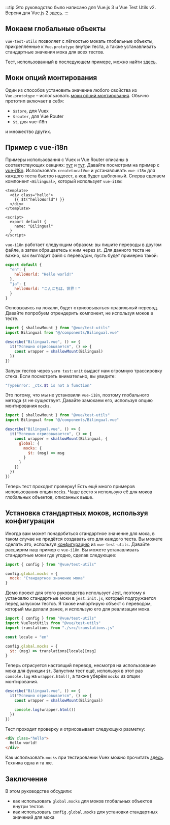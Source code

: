:::tip Это руководство было написано для Vue.js 3 и Vue Test Utils v2.
Версия для Vue.js 2 [здесь](/ru).
:::

## Мокаем глобальные объекты

`vue-test-utils` позволяет с лёгкостью мокать глобальные объекты, прикреплённые к `Vue.prototype` внутри теста, а также устанавливать стандартные значения мока для всех тестов.

Тест, использованный в последующем примере, можно найти [здесь](https://github.com/lmiller1990/vue-testing-handbook/blob/master/demo-app-vue-3/tests/unit/Bilingual.spec.js).

## Моки опций монтирования

Один из способов установить значение любого свойства из `Vue.prototype` – использовать [моки опций монтирования](https://vue-test-utils.vuejs.org/ru/api/options.html#mocks). Обычно прототип включает в себя:
- `$store`, для Vuex
- `$router`, для Vue Router
- `$t`, для vue-i18n

и множество других.


## Пример с vue-i18n

Примеры использования с Vuex и Vue Router описаны в соответствующих секциях: [тут](https://lmiller1990.github.io/vue-testing-handbook/ru/vuex-in-components.html#testing-vuex-in-components) и [тут](https://lmiller1990.github.io/vue-testing-handbook/ru/vue-router.html#vue-router). Давайте посмотрим на пример с [vue-i18n](https://github.com/kazupon/vue-i18n). Использовать `createLocalVue` и устанавливать `vue-i18n` для каждого теста быстро надоест, а код будет шаблонный. Сперва сделаем компонент `<Bilingual>`, который использует `vue-i18n`:

```vue
<template>
  <div class="hello">
    {{ $t("helloWorld") }}
  </div>
</template>

<script>
  export default {
    name: "Bilingual"
  }
</script>
```

`vue-i18n` работает следующим образом: вы пишите переводы в другом файле, а затем обращаетесь к ним через `$t`. Для данного теста не важно, как выглядит файл с переводом, пусть будет примерно такой: 

```js
export default {
  "en": {
    helloWorld: "Hello world!"
  },
  "ja": {
    helloWorld: "こんにちは、世界！"
  }
}
```

Основываясь на локали, будет отрисовываться правильный перевод. Давайте попробуем отрендерить компонент, не используя моков в тесте.

```js
import { shallowMount } from "@vue/test-utils"
import Bilingual from "@/components/Bilingual.vue"

describe("Bilingual.vue", () => {
  it("Успешно отрисовывается", () => {
    const wrapper = shallowMount(Bilingual)
  })
})
```

Запуск тестов через `yarn test:unit` выдаст нам огромную трассировку стека. Если посмотреть внимательно, вы увидите:

```bash
"TypeError: _ctx.$t is not a function"
```

Это потому, что мы не установили `vue-i18n`, поэтому глобального метода `$t` не существует. Давайте замокаем его, используя опцию монтирования `mocks`.

```js
import { shallowMount } from "@vue/test-utils"
import Bilingual from "@/components/Bilingual.vue"

describe("Bilingual.vue", () => {
  it("Успешно отрисовывается", () => {
    const wrapper = shallowMount(Bilingual, {
      global: {
        mocks: {
          $t: (msg) => msg
        }
      }
    })
  })
})
```

Теперь тест проходит проверку! Есть ещё много примеров использования опции `mocks`. Чаще всего я использую её для моков глобальных объектов, описанных выше.

## Установка стандартных моков, используя конфигурации

Иногда вам может понадобиться стандартное значение для мока, в таком случае не придётся создавать его для каждого теста. Вы можете сделать это, используя [конфигурацию](https://vue-test-utils.vuejs.org/ru/api/#%D0%BA%D0%BE%D0%BD%D1%84%D0%B8%D0%B3%D1%83%D1%80%D0%B0%D1%86%D0%B8%D1%8F) из `vue-test-utils`. Давайте расширим наш пример с `vue-i18n`. Вы можете устанавливать стандартные моки где угодно, сделав следующее:

```js
import { config } from "@vue/test-utils"

config.global.mocks = {
  mock: "Стандартное значение мока"
}
```

Демо проект для этого руководства использует Jest, поэтому я установлю стандартные моки в `jest.init.js`, который подгружается перед запуском тестов. Я также импортирую объект с переводом, который мы делали ранее, и использую его для реализации мока.

```js
import { config } from "@vue/test-utils"
import VueTestUtils from "@vue/test-utils"
import translations from "./src/translations.js"

const locale = "en"

config.global.mocks = {
  $t: (msg) => translations[locale][msg]
}
```

Теперь отрисуется настоящий перевод, несмотря на использование мока для функции `$t`. Запустим тест ещё, используя в этот раз `console.log` на `wrapper.html()`, а также уберём `mocks` из опции монтирования.

```js
describe("Bilingual.vue", () => {
  it("Успешно отрисовывается", () => {
    const wrapper = shallowMount(Bilingual)

    console.log(wrapper.html())
  })
})
```

Тест проходит проверку и отрисовывает следующую разметку:

```html
<div class="hello">
  Hello world!
</div>
```

Как использовать `mocks` при тестировании Vuex можно прочитать [здесь](https://lmiller1990.github.io/vue-testing-handbook/ru/vuex-in-components.html#testing-vuex-in-components). Техника одна и та же.

## Заключение

В этом руководстве обсудили:

- как использовать `global.mocks` для моков глобальных объектов внутри тестов
- как использовать `config.global.mocks` для установки стандартных значений для мока
